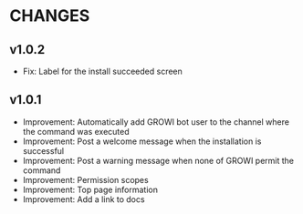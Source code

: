 # CHANGES

## v1.0.2

* Fix: Label for the install succeeded screen

## v1.0.1

* Improvement: Automatically add GROWI bot user to the channel where the command was executed
* Improvement: Post a welcome message when the installation is successful
* Improvement: Post a warning message when none of GROWI permit the command
* Improvement: Permission scopes
* Improvement: Top page information
* Improvement: Add a link to docs

